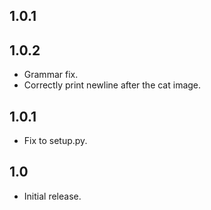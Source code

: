 1.0.1
-----
1.0.2
---

- Grammar fix.
- Correctly print newline after the cat image.

1.0.1
-----

- Fix to setup.py.

1.0
---

- Initial release.
